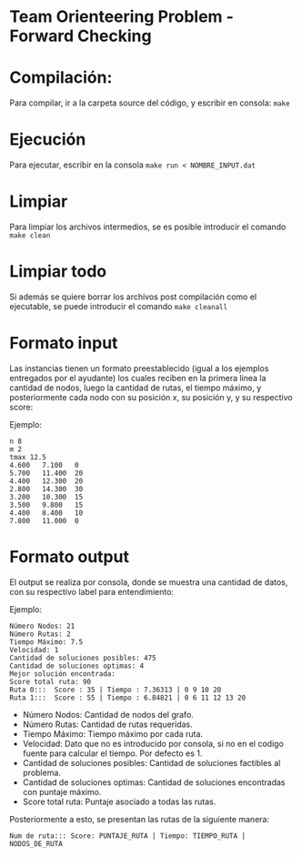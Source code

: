 # Team Orienteering Problem - Forward Checking

# Compilación:

Para compilar, ir a la carpeta source del código, y escribir en consola: ``` make ```

# Ejecución

Para ejecutar, escribir en la consola ```make run < NOMBRE_INPUT.dat```

# Limpiar

Para limpiar los archivos intermedios, se es posible introducir el comando ```make clean```

# Limpiar todo

Si además se quiere borrar los archivos post compilación como el ejecutable, se puede introducir el comando ```make cleanall```

# Formato input

Las instancias tienen un formato preestablecido (igual a los ejemplos entregados por el ayudante) los cuales reciben en la primera linea la cantidad de nodos, luego la cantidad de rutas, el tiempo máximo, y posteriormente cada nodo con su posición x, su posición y, y su respectivo score:

Ejemplo:

```
n 8
m 2
tmax 12.5
4.600	7.100	0
5.700	11.400	20
4.400	12.300	20
2.800	14.300	30
3.200	10.300	15
3.500	9.800	15
4.400	8.400	10
7.800	11.000	0
```

# Formato output

El output se realiza por consola, donde se muestra una cantidad de datos, con su respectivo label para entendimiento:

Ejemplo:

```
Número Nodos: 21
Número Rutas: 2
Tiempo Máximo: 7.5
Velocidad: 1
Cantidad de soluciones posibles: 475
Cantidad de soluciones optimas: 4
Mejor solución encontrada:
Score total ruta: 90
Ruta 0:::  Score : 35 | Tiempo : 7.36313 | 0 9 10 20
Ruta 1:::  Score : 55 | Tiempo : 6.84821 | 0 6 11 12 13 20
```

* Número Nodos: Cantidad de nodos del grafo.
* Número Rutas: Cantidad de rutas requeridas.
* Tiempo Máximo: Tiempo máximo por cada ruta.
* Velocidad: Dato que no es introducido por consola, si no en el codigo fuente para calcular el tiempo. Por defecto es 1.
* Cantidad de soluciones posibles: Cantidad de soluciones factibles al problema.
* Cantidad de soluciones optimas: Cantidad de soluciones encontradas con puntaje máximo.
* Score total ruta: Puntaje asociado a todas las rutas.

Posteriormente a esto, se presentan las rutas de la siguiente manera:

```
Num de ruta::: Score: PUNTAJE_RUTA | Tiempo: TIEMPO_RUTA | NODOS_DE_RUTA
```
